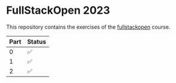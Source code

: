# FullStackOpen 2023

This repository contains the exercises of the [fullstackopen](https://fullstackopen.com) course.

| Part | Status |
| - | - |
| 0 | ✅ |
| 1 | ✅ |
| 2 | ✅ |
